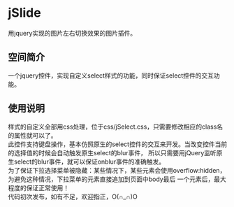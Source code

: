 jSlide
=======

用jquery实现的图片左右切换效果的图片插件。

<h2>空间简介</h2>
<div>
	一个jquery控件，实现自定义select样式的功能，同时保证select控件的交互功能。
</div>
<h2>使用说明</h2>
<div>
	样式的自定义全部用css处理，位于css/jSelect.css，只需要修改相应的class名的属性就可以了。
</div>
<div>
	此控件支持键盘操作，基本仿照原生的select控件的交互来开发。当改变控件当前的选择值的时候会自动触发原生select的blur事件，
	所以只需要用jQuery监听原生select的blur事件，就可以保证onblur事件的准确触发。
</div>
<div>
	为了保证下拉选择菜单被隐藏：某些情况下，某些元素会使用overflow:hidden，为避免这种情况，下拉菜单的元素直接追加到页面中body最后
	一个元素后，最大程度的保证正常使用！
</div>
<div>
	代码初次发布，如有不足，欢迎指正，O(∩_∩)O
</div>